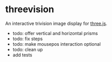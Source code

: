 # threevision
An interactive trivision image display for [three.js]("https://threejs.org").


* todo: offer vertical and horizontal prisms
* todo: fix steps
* todo: make mousepos interaction optional
* todo: clean up
* add tests